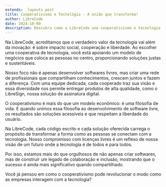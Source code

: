 ```yaml
---
extends: _layouts.post
title: Cooperativismo e Tecnológia - A união que transforma!
author: LibreCode
date: 2024-10-09
description: Descubra como a LibreCode une cooperativismo e tecnologia para criar soluções de software livre, promovendo impacto social, colaboração e liberdade na transformação digital das empresas.
---
```


Na LibreCode, acreditamos que o verdadeiro valor da tecnologia vai além da inovação: é sobre impacto social, cooperação e liberdade. Ao escolher uma cooperativa de tecnologia, você está apoiando um modelo de negócios que coloca as pessoas no centro, proporcionando soluções justas e sustentáveis.

Nosso foco não é apenas desenvolver softwares livres, mas criar uma rede de profissionais que compartilham conhecimentos, crescem juntos e fazem a diferença. Com uma equipe dedicada, cada cooperado traz sua visão e essa diversidade nos permite entregar produtos de alta qualidade, como o LibreSign, nossa solução de assinatura digital.

O cooperativismo é mais do que um modelo econômico: é uma filosofia de vida. E quando unimos essa filosofia ao desenvolvimento de software livre, os resultados são soluções acessíveis e que respeitam a liberdade do usuário.

Na LibreCode, cada código escrito e cada solução oferecida carrega o propósito de transformar a forma como as pessoas se conectam com a tecnologia. Nosso compromisso com licenças livres é um reflexo de nossa visão de um futuro onde a tecnologia é de todos e para todos.

Por isso, estamos mais do que orgulhosos de não apenas criar softwares, mas de construir um legado de colaboração e inclusão, mostrando que o sucesso é ainda mais significativo quando compartilhado.

Você já pensou em como o cooperativismo pode revolucionar o modo como as empresas interagem com a tecnologia?